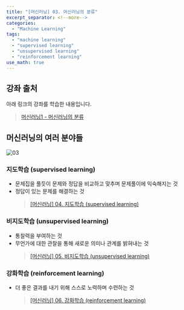 ```yaml
---
title: "[머신러닝] 03. 머신러닝의 분류"
excerpt_separator: <!--more-->
categories:
  - "Machine Learning"
tags:
  - "machine learning"
  - "supervised learning"
  - "unsupervised learning"
  - "reinforcement learning"
use_math: true
---
```


## 강좌 출처

아래 링크의 강좌를 학습한 내용입니다.

> [머신러닝1 - 머신러닝의 분류](https://opentutorials.org/course/4548/28934)

## 머신러닝의 여러 분야들

![03](https://user-images.githubusercontent.com/59808674/134892717-cca408c6-515e-490e-a762-9318a64f0447.png)

### 지도학습 (supervised learning)

- 문제집을 풀듯이 문제와 정답을 비교하고 맞추며 문제풀이에 익숙해지는 것
- 정답이 있는 문제를 해결하는 것
  > [[머신러닝] 04. 지도학습 (supervised learning)](https://kimeunh3.github.io/machine%20learning/ml_04/)

### 비지도학습 (unsupervised learning)

- 통찰력을 부여하는 것
- 무언가에 대한 관찰을 통해 새로운 의미나 관계를 밝혀내는 것
  > [[머신러닝] 05. 비지도학습 (unsupervised learning)](https://kimeunh3.github.io/machine%20learning/ml_05/)

### 강화학습 (reinforcement learning)

- 더 좋은 결과를 내기 위해 스스로 노력하며 수련하는 것
  > [[머신러닝] 06. 강화학습 (reinforcement learning)](https://kimeunh3.github.io/machine%20learning/ml_06/)
